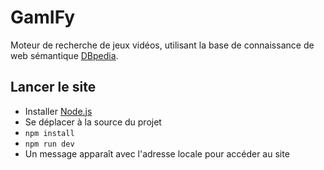 # GamIFy

Moteur de recherche de jeux vidéos, utilisant la base de connaissance de web sémantique [DBpedia](https://www.dbpedia.org/).

## Lancer le site

- Installer [Node.js](https://nodejs.org/en/download)
- Se déplacer à la source du projet
- `npm install`
- `npm run dev`
- Un message apparaît avec l'adresse locale pour accéder au site

